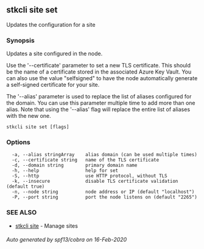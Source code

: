 ## stkcli site set

Updates the configuration for a site

### Synopsis

Updates a site configured in the node.

Use the '--certificate' parameter to set a new TLS certificate. This should be the name of a certificate stored in the associated Azure Key Vault. You can also use the value "selfsigned" to have the node automatically generate a self-signed certificate for your site.

The '--alias' parameter is used to replace the list of aliases configured for the domain. You can use this parameter multiple time to add more than one alias. Note that using the '--alias' flag will replace the entire list of aliases with the new one.


```
stkcli site set [flags]
```

### Options

```
  -a, --alias stringArray    alias domain (can be used multiple times)
  -c, --certificate string   name of the TLS certificate
  -d, --domain string        primary domain name
  -h, --help                 help for set
  -S, --http                 use HTTP protocol, without TLS
  -k, --insecure             disable TLS certificate validation (default true)
  -n, --node string          node address or IP (default "localhost")
  -P, --port string          port the node listens on (default "2265")
```

### SEE ALSO

* [stkcli site](stkcli_site.md)	 - Manage sites

###### Auto generated by spf13/cobra on 16-Feb-2020
